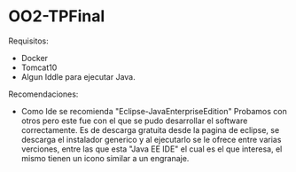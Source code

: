 # OO2-TPFinal

Requisitos:
- Docker
- Tomcat10
- Algun Iddle para ejecutar Java.

Recomendaciones:
- Como Ide se recomienda "Eclipse-JavaEnterpriseEdition" Probamos con otros pero este fue con el que se pudo desarrollar el software correctamente. Es de descarga gratuita desde la pagina de eclipse, se descarga el instalador generico y al ejecutarlo se le ofrece entre varias verciones, entre las que esta "Java EE IDE" el cual es el que interesa, el mismo tienen un icono similar a un engranaje. 
